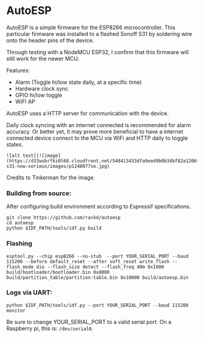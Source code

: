 # AutoESP

AutoESP is a simple firmware for the ESP8266 microcontroller. This particular firmware was installed to a flashed Sonoff S31 by soldering wire onto the header pins of the device.

Through testing with a NodeMCU ESP32, I confirm that this firmware will still work for the newer MCU.

Features:
- Alarm (Toggle hi/low state daily, at a specific time)
- Hardware clock sync
- GPIO hi/low toggle
- WiFI AP

AutoESP uses a HTTP server for communication with the device.

Daily clock syncing with  an internet connected is recommended for alarm accuracy. Or better yet, it may prove more beneficial to have a internet connected  device connect to the MCU via WiFi and HTTP daily to toggle states.
```
![alt text](![image](https://d33wubrfki0l68.cloudfront.net/548413433dfa9eed9b0b34bf82a1206f644d65de/6806c/post/sonoff-s31-now-serious/images/p1240877se.jpg)
```
Credits to Tinkerman for the image.

### Building from source:
After configuring build environment according to Espressif specifications.
```
git clone https://github.com/rackd/autoesp
cd autoesp
python $IDF_PATH/tools/idf.py build
```

### Flashing

```
esptool.py --chip esp8266 --no-stub  --port YOUR_SERIAL_PORT --baud 115200 --before default_reset --after soft_reset write_flash --flash_mode dio --flash_size detect --flash_freq 40m 0x1000 build/bootloader/bootloader.bin 0x8000 build/partition_table/partition-table.bin 0x10000 build/autoesp.bin
```

 
### Logs via UART:
```
python $IDF_PATH/tools/idf.py --port YOUR_SERIAL_PORT --baud 115200 monitor
```

Be sure to change YOUR_SERIAL_PORT to a valid serial port. On a Raspberry pi, this is: ```/dev/serial0```.


